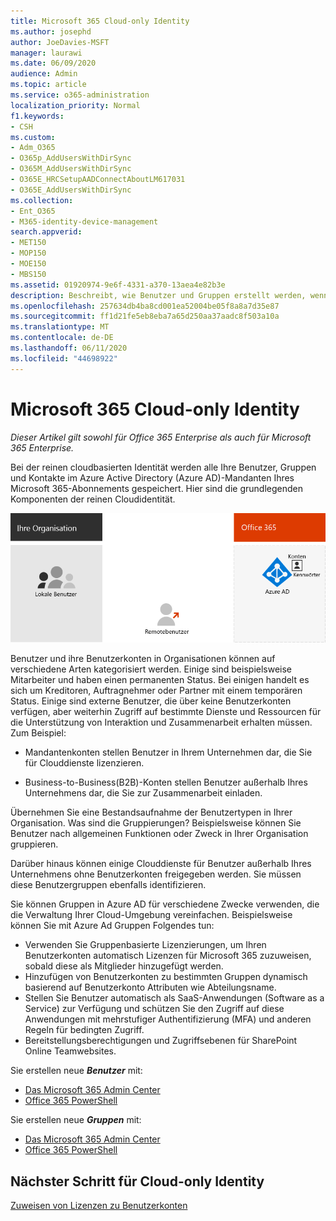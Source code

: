 ```yaml
---
title: Microsoft 365 Cloud-only Identity
ms.author: josephd
author: JoeDavies-MSFT
manager: laurawi
ms.date: 06/09/2020
audience: Admin
ms.topic: article
ms.service: o365-administration
localization_priority: Normal
f1.keywords:
- CSH
ms.custom:
- Adm_O365
- O365p_AddUsersWithDirSync
- O365M_AddUsersWithDirSync
- O365E_HRCSetupAADConnectAboutLM617031
- O365E_AddUsersWithDirSync
ms.collection:
- Ent_O365
- M365-identity-device-management
search.appverid:
- MET150
- MOP150
- MOE150
- MBS150
ms.assetid: 01920974-9e6f-4331-a370-13aea4e82b3e
description: Beschreibt, wie Benutzer und Gruppen erstellt werden, wenn Ihr Microsoft 365-Abonnement nur eine Cloud-Identität verwendet.
ms.openlocfilehash: 257634db4ba8cd001ea52004be05f8a8a7d35e87
ms.sourcegitcommit: ff1d21fe5eb8eba7a65d250aa37aadc8f503a10a
ms.translationtype: MT
ms.contentlocale: de-DE
ms.lasthandoff: 06/11/2020
ms.locfileid: "44698922"
---
```

# <a name="microsoft-365-cloud-only-identity"></a>Microsoft 365 Cloud-only Identity

*Dieser Artikel gilt sowohl für Office 365 Enterprise als auch für Microsoft 365 Enterprise.*

Bei der reinen cloudbasierten Identität werden alle Ihre Benutzer, Gruppen und Kontakte im Azure Active Directory (Azure AD)-Mandanten Ihres Microsoft 365-Abonnements gespeichert. Hier sind die grundlegenden Komponenten der reinen Cloudidentität.
 
![Die grundlegenden Komponenten von Cloud-only Identity](./media/about-office-365-identity/cloud-only-identity.png)

Benutzer und ihre Benutzerkonten in Organisationen können auf verschiedene Arten kategorisiert werden. Einige sind beispielsweise Mitarbeiter und haben einen permanenten Status. Bei einigen handelt es sich um Kreditoren, Auftragnehmer oder Partner mit einem temporären Status. Einige sind externe Benutzer, die über keine Benutzerkonten verfügen, aber weiterhin Zugriff auf bestimmte Dienste und Ressourcen für die Unterstützung von Interaktion und Zusammenarbeit erhalten müssen. Zum Beispiel:

- Mandantenkonten stellen Benutzer in Ihrem Unternehmen dar, die Sie für Clouddienste lizenzieren.

- Business-to-Business(B2B)-Konten stellen Benutzer außerhalb Ihres Unternehmens dar, die Sie zur Zusammenarbeit einladen.

Übernehmen Sie eine Bestandsaufnahme der Benutzertypen in Ihrer Organisation. Was sind die Gruppierungen? Beispielsweise können Sie Benutzer nach allgemeinen Funktionen oder Zweck in Ihrer Organisation gruppieren.

Darüber hinaus können einige Clouddienste für Benutzer außerhalb Ihres Unternehmens ohne Benutzerkonten freigegeben werden. Sie müssen diese Benutzergruppen ebenfalls identifizieren.

Sie können Gruppen in Azure AD für verschiedene Zwecke verwenden, die die Verwaltung Ihrer Cloud-Umgebung vereinfachen. Beispielsweise können Sie mit Azure Ad Gruppen Folgendes tun:

- Verwenden Sie Gruppenbasierte Lizenzierungen, um Ihren Benutzerkonten automatisch Lizenzen für Microsoft 365 zuzuweisen, sobald diese als Mitglieder hinzugefügt werden.
- Hinzufügen von Benutzerkonten zu bestimmten Gruppen dynamisch basierend auf Benutzerkonto Attributen wie Abteilungsname.
- Stellen Sie Benutzer automatisch als SaaS-Anwendungen (Software as a Service) zur Verfügung und schützen Sie den Zugriff auf diese Anwendungen mit mehrstufiger Authentifizierung (MFA) und anderen Regeln für bedingten Zugriff.
- Bereitstellungsberechtigungen und Zugriffsebenen für SharePoint Online Teamwebsites.

Sie erstellen neue ***Benutzer*** mit:

- [Das Microsoft 365 Admin Center](https://docs.microsoft.com/office365/admin/add-users/add-users)
- [Office 365 PowerShell](https://docs.microsoft.com/office365/enterprise/powershell/create-user-accounts-with-office-365-powershell)

Sie erstellen neue ***Gruppen*** mit:

- [Das Microsoft 365 Admin Center](https://docs.microsoft.com/office365/admin/create-groups/create-groups)
- [Office 365 PowerShell](https://docs.microsoft.com/office365/enterprise/powershell/manage-office-365-groups-with-powershell)


## <a name="next-step-for-cloud-only-identity"></a>Nächster Schritt für Cloud-only Identity

[Zuweisen von Lizenzen zu Benutzerkonten](assign-licenses-to-user-accounts.md)
